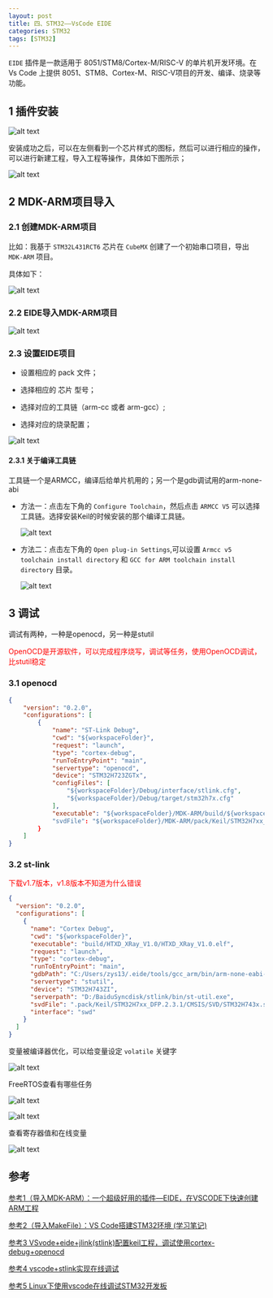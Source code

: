 ```yaml
---
layout: post
title: 四、STM32——VsCode EIDE
categories: STM32
tags: [STM32]
---
```


`EIDE` 插件是一款适用于 8051/STM8/Cortex-M/RISC-V 的单片机开发环境。在 Vs Code 上提供 8051、STM8、Cortex-M、RISC-V项目的开发、编译、烧录等功能。

## 1 插件安装

![alt text](/assets/ST/04_EIDE/image/image.png)

安装成功之后，可以在左侧看到一个芯片样式的图标，然后可以进行相应的操作，可以进行新建工程，导入工程等操作，具体如下图所示；

![alt text](/assets/ST/04_EIDE/image/image-1.png)


## 2 MDK-ARM项目导入

### 2.1 创建MDK-ARM项目

比如：我基于 `STM32L431RCT6` 芯片在 `CubeMX` 创建了一个初始串口项目，导出 `MDK-ARM` 项目。

具体如下：

![alt text](/assets/ST/04_EIDE/image/image-2.png)

### 2.2 EIDE导入MDK-ARM项目

![alt text](/assets/ST/04_EIDE/image/image-3.png)

### 2.3 设置EIDE项目

- 设置相应的 pack 文件；

- 选择相应的 芯片 型号；

- 选择对应的工具链（arm-cc 或者 arm-gcc）;

- 选择对应的烧录配置；

![alt text](/assets/ST/04_EIDE/image/image-4.png)

#### 2.3.1 关于编译工具链

工具链一个是ARMCC，编译后给单片机用的；另一个是gdb调试用的arm-none-abi

- 方法一：点击左下角的 `Configure Toolchain`，然后点击 `ARMCC V5` 可以选择工具链。选择安装Keil的时候安装的那个编译工具链。

    ![alt text](/assets/ST/04_EIDE/image/image-5.png)

- 方法二：点击左下角的 `Open plug-in Settings`,可以设置 `Armcc v5 toolchain install directory` 和 `GCC for ARM toolchain install directory` 目录。
    
    ![alt text](/assets/ST/04_EIDE/image/image-7.png)

## 3 调试

调试有两种，一种是openocd，另一种是stutil

<font color="red">OpenOCD是开源软件，可以完成程序烧写，调试等任务，使用OpenOCD调试，比stutil稳定</font>

### 3.1 openocd

```json
{
    "version": "0.2.0",
    "configurations": [
        {
            "name": "ST-Link Debug",
            "cwd": "${workspaceFolder}",
            "request": "launch",
            "type": "cortex-debug",
            "runToEntryPoint": "main",
            "servertype": "openocd",
            "device": "STM32H723ZGTx",
            "configFiles": [
                "${workspaceFolder}/Debug/interface/stlink.cfg",
                "${workspaceFolder}/Debug/target/stm32h7x.cfg"
            ],
            "executable": "${workspaceFolder}/MDK-ARM/build/${workspaceFolderBasename}/${workspaceFolderBasename}.elf",  /* ${workspaceFolderBasename}就是项目名称 */
            "svdFile": "${workspaceFolder}/MDK-ARM/pack/Keil/STM32H7xx_DFP.4.0.0/CMSIS/SVD/STM32H723.svd"
        }
    ]
}
```

### 3.2 st-link

<font color="red">下载v1.7版本，v1.8版本不知道为什么错误</font>

```json
{
  "version": "0.2.0",
  "configurations": [
    {
      "name": "Cortex Debug",
      "cwd": "${workspaceFolder}",
      "executable": "build/HTXD_XRay_V1.0/HTXD_XRay_V1.0.elf",
      "request": "launch",
      "type": "cortex-debug",
      "runToEntryPoint": "main",
      "gdbPath": "C:/Users/zys13/.eide/tools/gcc_arm/bin/arm-none-eabi-gdb.exe",
      "servertype": "stutil",
      "device": "STM32H743ZI",
      "serverpath": "D:/BaiduSyncdisk/stlink/bin/st-util.exe",
      "svdFile": ".pack/Keil/STM32H7xx_DFP.2.3.1/CMSIS/SVD/STM32H743x.svd",
      "interface": "swd"
    }
  ]
}
```

变量被编译器优化，可以给变量设定 `volatile` 关键字

![alt text](/assets/ST/04_EIDE/image/image-6.png)

FreeRTOS查看有哪些任务


![alt text](/assets/ST/04_EIDE/image/image-9.png)

![alt text](/assets/ST/04_EIDE/image/image-11.png)


查看寄存器值和在线变量

![alt text](/assets/ST/04_EIDE/image/image-10.png)

## 参考

[参考1（导入MDK-ARM）：一个超级好用的插件—EIDE，在VSCODE下快速创建ARM工程](https://blog.csdn.net/u010632165/article/details/119067457)

[参考2（导入MakeFile）：VS Code搭建STM32环境 (学习笔记)](https://blog.csdn.net/2301_77493106/article/details/135047285)

[参考3 VSvode+eide+jlink(stlink)配置keil工程，调试使用cortex-debug+openocd](https://blog.csdn.net/watch361/article/details/140154586)

[参考4 vscode+stlink实现在线调试](https://www.jianshu.com/p/83f1f3a5e876)

[参考5 Linux下使用vscode在线调试STM32开发板](https://blog.csdn.net/wbwu/article/details/123373989)